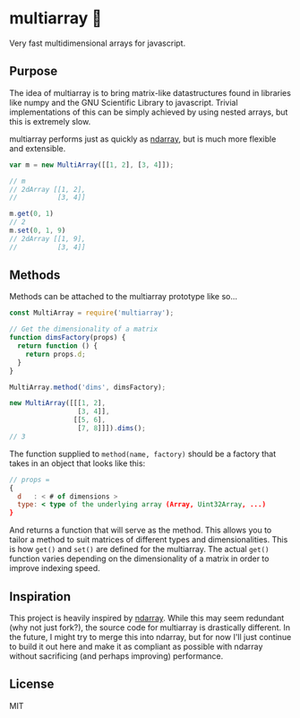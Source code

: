 # multiarray :bullettrain_side:
Very fast multidimensional arrays for javascript.

## Purpose
The idea of multiarray is to bring matrix-like datastructures found in libraries like
numpy and the GNU Scientific Library to javascript. Trivial implementations of this
can be simply achieved by using nested arrays, but this is extremely slow.

multiarray performs just as quickly as [ndarray](https://github.com/scijs/ndarray),
but is much more flexible and extensible.

```javascript
var m = new MultiArray([[1, 2], [3, 4]]);

// m
// 2dArray [[1, 2],
//          [3, 4]]

m.get(0, 1)
// 2
m.set(0, 1, 9)
// 2dArray [[1, 9],
//          [3, 4]]
```

## Methods
Methods can be attached to the multiarray prototype like so...

```javascript
const MultiArray = require('multiarray');

// Get the dimensionality of a matrix
function dimsFactory(props) {
  return function () {
    return props.d;
  }
}

MultiArray.method('dims', dimsFactory);

new MultiArray([[[1, 2],
                 [3, 4]],
                [[5, 6],
                 [7, 8]]]).dims();
// 3
```

The function supplied to `method(name, factory)` should be a factory that takes
in an object that looks like this:
```jsx
// props =
{
  d   : < # of dimensions >
  type: < type of the underlying array (Array, Uint32Array, ...)
}
```
And returns a function that will serve as the method. This allows you to tailor a
method to suit matrices of different types and dimensionalities. This is how
`get()` and `set()` are defined for the multiarray. The actual `get()` function
varies depending on the dimensionality of a matrix in order to improve indexing
speed.

## Inspiration
This project is heavily inspired by [ndarray](https://github.com/scijs/ndarray).
While this may seem redundant (why not just fork?), the source code for multiarray
is drastically different. In the future, I might try to merge this into ndarray,
but for now I'll just continue to build it out here and make it as compliant as
possible with ndarray without sacrificing (and perhaps improving) performance.

## License
MIT
